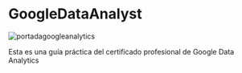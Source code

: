 # GoogleDataAnalyst

![portadagoogleanalytics](https://user-images.githubusercontent.com/92232878/177801578-5e91c33d-c87b-4086-ac56-425e1ac7a1cd.png)

Esta es una guía práctica del certificado profesional de Google Data Analytics

